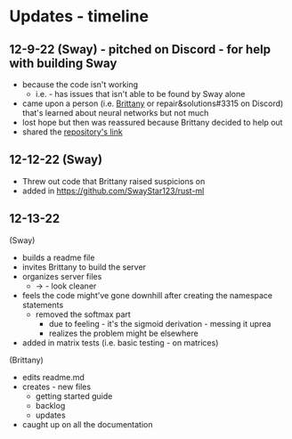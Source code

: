 # Updates - timeline
## 12-9-22 (Sway) - pitched on Discord - for help with building Sway
* because the code isn't working
  * i.e. - has issues that isn't able to be found by Sway alone
* came upon a person (i.e. [Brittany](https://github.com/BrittanyBunk) or repair&solutions#3315 on Discord) that's learned about neural networks but not much
* lost hope but then was reassured because Brittany decided to help out
* shared the [repository's link](https://github.com/SwayStar123/neural-nets-from-scratch-rust)

## 12-12-22 (Sway)
* Threw out code that Brittany raised suspicions on
* added in https://github.com/SwayStar123/rust-ml

## 12-13-22 
(Sway)
* builds a readme file
* invites Brittany to build the server
* organizes server files 
  * -> - look cleaner
* feels the code might've gone downhill after creating the namespace statements
  * removed the softmax part
    * due to feeling - it's the sigmoid derivation - messing it uprea
    * realizes the problem might be elsewhere
* added in matrix tests (i.e. basic testing - on matrices)


(Brittany)
* edits readme.md
* creates - new files
  * getting started guide
  * backlog
  * updates
* caught up on all the documentation

